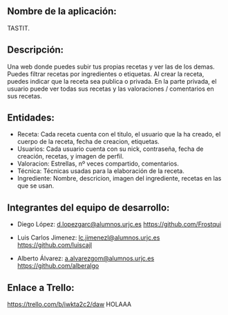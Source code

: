## Nombre de la aplicación: 
 TASTIT.

## Descripción: 
 Una web donde puedes subir tus propias recetas y ver las de los demas. Puedes filtrar recetas por ingredientes o etiquetas. Al crear la receta, puedes indicar que la receta sea publica o privada. En la parte privada, el usuario puede ver todas sus recetas y las valoraciones / comentarios en sus recetas.

## Entidades:
- Receta: Cada receta cuenta con el titulo, el usuario que la ha creado, el cuerpo de la receta, fecha de creacion, etiquetas.
- Usuarios: Cada usuario cuenta con su nick, contraseña, fecha de creación, recetas, y imagen de perfil.
- Valoracion: Estrellas, nº veces compartido, comentarios.
- Técnica: Técnicas usadas para la elaboración de la receta.
- Ingrediente: Nombre, descricion, imagen del ingrediente, recetas en las que se usan.

## Integrantes del equipo de desarrollo: 
- Diego López: 
d.lopezgarc@alumnos.urjc.es  https://github.com/Frostqui

- Luis Carlos Jimenez:
 lc.jimenezl@alumnos.urjc.es  https://github.com/luiscajl

- Alberto Álvarez:
a.alvarezgom@alumnos.urjc.es	 https://github.com/alberalgo


## Enlace a Trello: 
 https://trello.com/b/iwkta2c2/daw
 HOLAAA
 